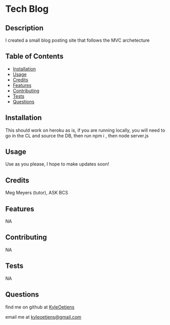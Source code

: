 # Tech Blog

## Description  

I created a small blog posting site that follows the MVC archetecture

## Table of Contents

- [Installation](#installation)
- [Usage](#usage)
- [Credits](#credits)
- [Features](#features)
- [Contributing](#contributing)
- [Tests](#tests)
- [Questions](#questions)


## Installation

This should work on heroku as is, if you are running locally, you will need to go in the CL and source the DB, then run npm i , then node server.js

## Usage

Use as you please, I hope to make updates soon!
## Credits  

Meg Meyers (tutor), ASK BCS


## Features  

NA


## Contributing  

NA


## Tests

NA

## Questions
find me on github at [KyleOetjens](https://github.com/KyleOetjens)  
  
email me at kyleoetjens@gmail.com